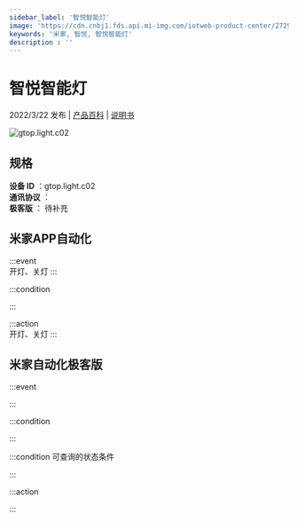 ```yaml
---
sidebar_label: '智悦智能灯'
image: 'https://cdn.cnbj1.fds.api.mi-img.com/iotweb-product-center/272954189c4a96aaa71c853ff0a1af69_1647411921508.png?GalaxyAccessKeyId=AKVGLQWBOVIRQ3XLEW&Expires=9223372036854775807&Signature=tKsMWMdy10IIyXZ1/ENqPuizqKY='
keywords: '米家, 智悦, 智悦智能灯'
description : ''
---
```

# 智悦智能灯

2022/3/22 发布 | [产品百科](https://home.mi.com/webapp/content/baike/product/index.html?model=gtop.light.c02/) | [说明书](https://home.mi.com/views/introduction.html?model=gtop.light.c02&region=cn)

![gtop.light.c02](https://cdn.cnbj1.fds.api.mi-img.com/iotweb-product-center/272954189c4a96aaa71c853ff0a1af69_1647411921508.png?GalaxyAccessKeyId=AKVGLQWBOVIRQ3XLEW&Expires=9223372036854775807&Signature=tKsMWMdy10IIyXZ1/ENqPuizqKY=)

## 规格  
> 
**设备 ID** ：gtop.light.c02  
**通讯协议** ：  
**极客版**  ： 待补充 


## 米家APP自动化  

:::event  
开灯、关灯
:::

:::condition  

:::

:::action   
开灯、关灯
:::

## 米家自动化极客版  

:::event  

:::

:::condition  

:::

:::condition 可查询的状态条件  

:::

:::action  

:::

        
